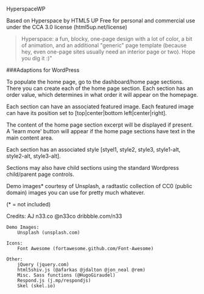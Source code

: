 HyperspaceWP

Based on Hyperspace by HTML5 UP
Free for personal and commercial use under the CCA 3.0 license (html5up.net/license)

> Hyperspace: a fun, blocky, one-page design with a lot of color, a bit of animation, and an additional "generic" page template (because hey, even one-page sites usually need an interior page or two). Hope you dig it :)"

###Adaptions for WordPress

To populate the home page, go to the dashboard/home page sections.
There you can create each of the home page section.
Each section has an order value, which determines in what order it will appear on the homepage.

Each section can have an associated featured image.
Each featured image can have its position set to [top|center|bottom left|center|right].

The content of the home page section excerpt will be displayed if present.
A 'learn more' button will appear if the home page sections have text in the main content area.

Each section has an associated style [styel1, style2, style3, style1-alt, style2-alt, style3-alt].

Sections may also have child sections using the standard Wordpress child/parent page controls.

Demo images* courtesy of Unsplash, a radtastic collection of CC0 (public domain) images
you can use for pretty much whatever.

(* = not included)

Credits:
    AJ
    n33.co @n33co dribbble.com/n33

	Demo Images:
		Unsplash (unsplash.com)

	Icons:
		Font Awesome (fortawesome.github.com/Font-Awesome)

	Other:
		jQuery (jquery.com)
		html5shiv.js (@afarkas @jdalton @jon_neal @rem)
		Misc. Sass functions (@HugoGiraudel)
		Respond.js (j.mp/respondjs)
		Skel (skel.io)